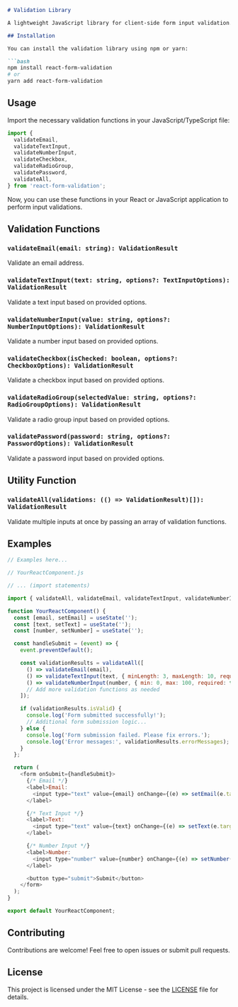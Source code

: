 ```markdown
# Validation Library

A lightweight JavaScript library for client-side form input validation. This library provides various validation functions for common input types like email, text, number, checkbox, radio group, and password. It also includes a utility function to validate multiple inputs at once.

## Installation

You can install the validation library using npm or yarn:

```bash
npm install react-form-validation
# or
yarn add react-form-validation
```

## Usage

Import the necessary validation functions in your JavaScript/TypeScript file:

```javascript
import {
  validateEmail,
  validateTextInput,
  validateNumberInput,
  validateCheckbox,
  validateRadioGroup,
  validatePassword,
  validateAll,
} from 'react-form-validation';
```

Now, you can use these functions in your React or JavaScript application to perform input validations.

## Validation Functions

### `validateEmail(email: string): ValidationResult`

Validate an email address.

### `validateTextInput(text: string, options?: TextInputOptions): ValidationResult`

Validate a text input based on provided options.

### `validateNumberInput(value: string, options?: NumberInputOptions): ValidationResult`

Validate a number input based on provided options.

### `validateCheckbox(isChecked: boolean, options?: CheckboxOptions): ValidationResult`

Validate a checkbox input based on provided options.

### `validateRadioGroup(selectedValue: string, options?: RadioGroupOptions): ValidationResult`

Validate a radio group input based on provided options.

### `validatePassword(password: string, options?: PasswordOptions): ValidationResult`

Validate a password input based on provided options.

## Utility Function

### `validateAll(validations: (() => ValidationResult)[]): ValidationResult`

Validate multiple inputs at once by passing an array of validation functions.

## Examples

```javascript
// Examples here...

// YourReactComponent.js

// ... (import statements)

import { validateAll, validateEmail, validateTextInput, validateNumberInput } from './validationLibrary';

function YourReactComponent() {
  const [email, setEmail] = useState('');
  const [text, setText] = useState('');
  const [number, setNumber] = useState('');

  const handleSubmit = (event) => {
    event.preventDefault();

    const validationResults = validateAll([
      () => validateEmail(email),
      () => validateTextInput(text, { minLength: 3, maxLength: 10, required: true }),
      () => validateNumberInput(number, { min: 0, max: 100, required: true }),
      // Add more validation functions as needed
    ]);

    if (validationResults.isValid) {
      console.log('Form submitted successfully!');
      // Additional form submission logic...
    } else {
      console.log('Form submission failed. Please fix errors.');
      console.log('Error messages:', validationResults.errorMessages);
    }
  };

  return (
    <form onSubmit={handleSubmit}>
      {/* Email */}
      <label>Email:
        <input type="text" value={email} onChange={(e) => setEmail(e.target.value)} />
      </label>

      {/* Text Input */}
      <label>Text:
        <input type="text" value={text} onChange={(e) => setText(e.target.value)} />
      </label>

      {/* Number Input */}
      <label>Number:
        <input type="number" value={number} onChange={(e) => setNumber(e.target.value)} />
      </label>

      <button type="submit">Submit</button>
    </form>
  );
}

export default YourReactComponent;
```

## Contributing

Contributions are welcome! Feel free to open issues or submit pull requests.

## License

This project is licensed under the MIT License - see the [LICENSE](LICENSE) file for details.
```
